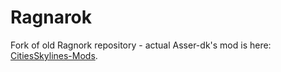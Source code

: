 # Ragnarok
Fork of old Ragnork repository - actual Asser-dk's mod is here: [CitiesSkylines-Mods](https://github.com/SexyFishHorse/CitiesSkylines-Mods/tree/master/Ragnarok). 

